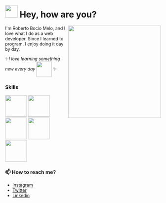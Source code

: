 # <img src='https://media.giphy.com/media/iigp4VDyf5dCLRlGkm/giphy.gif' width='40'> Hey, how are you?
<img align='right' src='https://media.giphy.com/media/evEgbkGON3VJ2YrGjM/giphy.gif' width='300'>

I'm Roberto Bocio Melo, and I love what I do as a web developer.
Since I learned to program, I enjoy doing it day by day.

✨*I love learning something new every day*
<img align='center' src='https://media.giphy.com/media/cpAGF6uxLw93uuQNNJ/giphy.gif' width='50'> ✨

### Skills
<div display='flex'>
  <img src='https://media.giphy.com/media/XAxylRMCdpbEWUAvr8/giphy.gif' width='70'>
  <img src='https://media.giphy.com/media/fsEaZldNC8A1PJ3mwp/giphy.gif' width='70'>
  <img src='https://media.giphy.com/media/ln7z2eWriiQAllfVcn/giphy.gif' width='70'>
  <img src='https://media.giphy.com/media/eNAsjO55tPbgaor7ma/giphy.gif' width='70'>
  <img src='https://media.giphy.com/media/kdFc8fubgS31b8DsVu/giphy.gif' width='70'>
</div>

### 📫 How to reach me?
- [Instagram](https://instagram.com/rsbmk)
- [Twitter](https://twitter.com/rsbmk)
- [Linkedin](https://www.linkedin.com/in/rsbmk/) 
<!--
**rsbmk/rsbmk** is a ✨ _special_ ✨ repository because its `README.md` (this file) appears on your GitHub profile.

Here are some ideas to get you started:

- 🔭 I’m currently working on ...
- 🌱 I’m currently learning ...
- 👯 I’m looking to collaborate on ...
- 🤔 I’m looking for help with ...
- 💬 Ask me about ...
- 📫 How to reach me: ...
- 😄 Pronouns: ...
- ⚡ Fun fact: ...
-->
